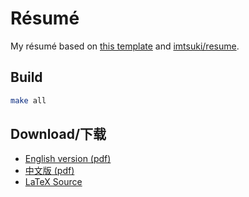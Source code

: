 # Résumé

My résumé based on [this template](https://github.com/billryan/resume) and [imtsuki/resume](https://github.com/imtsuki/resume).

## Build

```bash
make all
```

## Download/下载

- [English version (pdf)](./resume.pdf)
- [中文版 (pdf)](./resume-zh.pdf)
- [LaTeX Source](./resume.tex)
